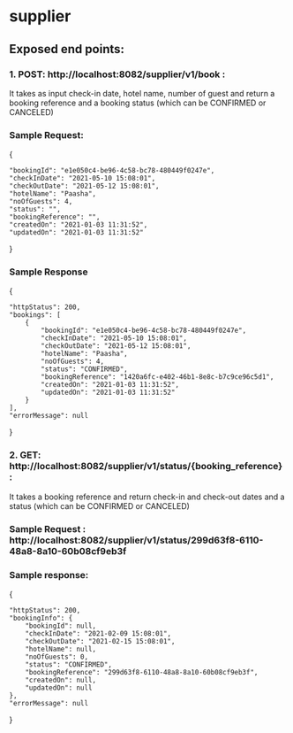 # supplier

## Exposed end points:

### 1. POST:  http://localhost:8082/supplier/v1/book :


It takes as input check-in date, hotel name, number of guest and return a booking reference and a booking status (which can be CONFIRMED or CANCELED)


### Sample Request:


{

    "bookingId": "e1e050c4-be96-4c58-bc78-480449f0247e",
    "checkInDate": "2021-05-10 15:08:01",
    "checkOutDate": "2021-05-12 15:08:01",
    "hotelName": "Paasha",
    "noOfGuests": 4,
    "status": "",
    "bookingReference": "",
    "createdOn": "2021-01-03 11:31:52",
    "updatedOn": "2021-01-03 11:31:52"

}

### Sample Response

{

    "httpStatus": 200,
    "bookings": [
        {
            "bookingId": "e1e050c4-be96-4c58-bc78-480449f0247e",
            "checkInDate": "2021-05-10 15:08:01",
            "checkOutDate": "2021-05-12 15:08:01",
            "hotelName": "Paasha",
            "noOfGuests": 4,
            "status": "CONFIRMED",
            "bookingReference": "1420a6fc-e402-46b1-8e8c-b7c9ce96c5d1",
            "createdOn": "2021-01-03 11:31:52",
            "updatedOn": "2021-01-03 11:31:52"
        }
    ],
    "errorMessage": null

}

### 2. GET:  http://localhost:8082/supplier/v1/status/{booking_reference} :


It takes a booking reference and return check-in and check-out dates and a status (which can be CONFIRMED or CANCELED)


### Sample Request :   http://localhost:8082/supplier/v1/status/299d63f8-6110-48a8-8a10-60b08cf9eb3f 

### Sample response:

{

    "httpStatus": 200,
    "bookingInfo": {
        "bookingId": null,
        "checkInDate": "2021-02-09 15:08:01",
        "checkOutDate": "2021-02-15 15:08:01",
        "hotelName": null,
        "noOfGuests": 0,
        "status": "CONFIRMED",
        "bookingReference": "299d63f8-6110-48a8-8a10-60b08cf9eb3f",
        "createdOn": null,
        "updatedOn": null
    },
    "errorMessage": null

}
    